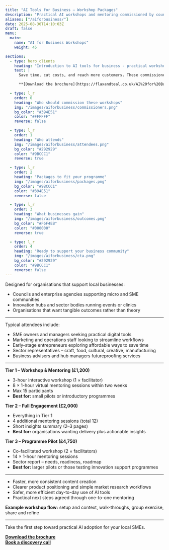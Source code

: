 ```yaml
---
title: "AI Tools for Business – Workshop Packages"
description: "Practical AI workshops and mentoring commissioned by councils, enterprise agencies, and hubs to support local SMEs."
aliases: ["/aiforbusiness/"]
date: 2025-08-30T14:10:03Z
draft: false
menu:
  main:
    name: "AI for Business Workshops"
    weight: 45

sections:
  - type: hero_clients
    heading: "Introduction to AI tools for business - practical workshops for your community"
    text: |
      Save time, cut costs, and reach more customers. These commissioned workshops help councils, enterprise agencies, and hubs deliver real value to their SME communities with practical, hands-on AI training.

      **[Download the brochure](https://flaxandteal.co.uk/AI%20for%20Business%20Workshop%20Packages.pdf)**  |  **[Book a discovery call](mailto:info@flaxandteal.co.uk)**

  - type: l_r
    order: 0
    heading: "Who should commission these workshops"
    img: "/images/aiforbusiness/commissioners.png"
    bg_color: "#394E51"
    color: "#FFFFFF"
    reverse: false

  - type: l_r
    order: 1
    heading: "Who attends"
    img: "/images/aiforbusiness/attendees.png"
    bg_color: "#292929"
    color: "#9BCCC1"
    reverse: true

  - type: l_r
    order: 2
    heading: "Packages to fit your programme"
    img: "/images/aiforbusiness/packages.png"
    bg_color: "#9BCCC1"
    color: "#394E51"
    reverse: false

  - type: l_r
    order: 3
    heading: "What businesses gain"
    img: "/images/aiforbusiness/outcomes.png"
    bg_color: "#F6F4EB"
    color: "#000000"
    reverse: true

  - type: l_r
    order: 4
    heading: "Ready to support your business community"
    img: "/images/aiforbusiness/cta.png"
    bg_color: "#292929"
    color: "#9BCCC1"
    reverse: false
---
```


<!-- BODY CHUNK (order 0) -->
Designed for organisations that support local businesses:
- Councils and enterprise agencies supporting micro and SME communities
- Innovation hubs and sector bodies running events or clinics
- Organisations that want tangible outcomes rather than theory

<hr>

<!-- BODY CHUNK (order 1) -->
Typical attendees include:
- SME owners and managers seeking practical digital tools
- Marketing and operations staff looking to streamline workflows
- Early-stage entrepreneurs exploring affordable ways to save time
- Sector representatives – craft, food, cultural, creative, manufacturing
- Business advisers and hub managers futureproofing services

<hr>

<!-- BODY CHUNK (order 2) -->
**Tier 1 – Workshop & Mentoring (£1,200)**  
- 3-hour interactive workshop (1 × facilitator)  
- 8 × 1-hour virtual mentoring sessions within two weeks  
- Max 15 participants  
- **Best for:** small pilots or introductory programmes

**Tier 2 – Full Engagement (£2,000)**  
- Everything in Tier 1  
- 4 additional mentoring sessions (total 12)  
- Short insights summary (2–3 pages)  
- **Best for:** organisations wanting delivery plus actionable insights

**Tier 3 – Programme Pilot (£4,750)**  
- Co-facilitated workshop (2 × facilitators)  
- 14 × 1-hour mentoring sessions  
- Sector report – needs, readiness, roadmap  
- **Best for:** larger pilots or those testing innovation support programmes

<hr>

<!-- BODY CHUNK (order 3) -->
- Faster, more consistent content creation  
- Clearer product positioning and simple market research workflows  
- Safer, more efficient day-to-day use of AI tools  
- Practical next steps agreed through one-to-one mentoring  

**Example workshop flow:** setup and context, walk-throughs, group exercise, share and refine

<hr>

<!-- BODY CHUNK (order 4) -->
Take the first step toward practical AI adoption for your local SMEs.

**[Download the brochure](https://flaxandteal.co.uk/AI%20for%20Business%20Workshop%20Packages.pdf)**  
**[Book a discovery call](mailto:info@flaxandteal.co.uk)**
